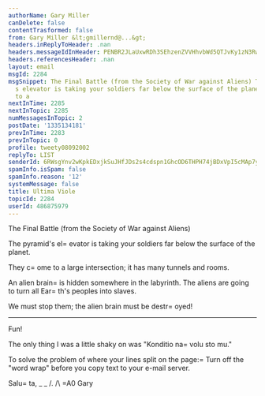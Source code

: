 ```yaml
---
authorName: Gary Miller
canDelete: false
contentTrasformed: false
from: Gary Miller &lt;gmillernd@...&gt;
headers.inReplyToHeader: .nan
headers.messageIdInHeader: PENBR2JLaUxwRDh3SEhzenZVVHhvbWd5QTJvKy1zN3RwYVBIbjI2NVVYaytrVmNYaURnUUBtYWlsLmdtYWlsLmNvbT4=
headers.referencesHeader: .nan
layout: email
msgId: 2284
msgSnippet: The Final Battle (from the Society of War against Aliens) The pyramid
  s elevator is taking your soldiers far below the surface of the planet. They come
  to a
nextInTime: 2285
nextInTopic: 2285
numMessagesInTopic: 2
postDate: '1335134181'
prevInTime: 2283
prevInTopic: 0
profile: tweety08092002
replyTo: LIST
senderId: 6RWsgYnv2wKpkEDxjkSuJHfJDs2s4cdspn1GhcOD6THPH74jBDxVpI5cMAp7ylUuw7M9EqJPTqspzO1PY2xOETtuWOgwMtpd
spamInfo.isSpam: false
spamInfo.reason: '12'
systemMessage: false
title: Ultima Viole
topicId: 2284
userId: 486875979
---
```


The Final Battle (from the Society of War against Aliens)

The pyramid's el=
evator is taking your soldiers far below the surface
of the planet.

They c=
ome to a large intersection; it has many tunnels and rooms.

An alien brain=
 is hidden somewhere in the labyrinth. The aliens are
going to turn all Ear=
th's peoples into slaves.

We must stop them; the alien brain must be destr=
oyed!

* * *

Fun!

The only thing I was a little shaky on was "Konditio na=
 volu sto mu."

To solve the problem of where your lines split on the page:=
 Turn off
the "word wrap" before you copy text to your e-mail server.

Salu=
ta,
_ _
/.
/\ =A0 Gary
#

